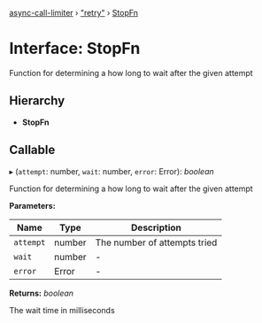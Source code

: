 [async-call-limiter](../README.md) › ["retry"](../modules/_retry_.md) › [StopFn](_retry_.stopfn.md)

# Interface: StopFn

Function for determining a how long to wait after the given attempt

## Hierarchy

* **StopFn**

## Callable

▸ (`attempt`: number, `wait`: number, `error`: Error): *boolean*

Function for determining a how long to wait after the given attempt

**Parameters:**

Name | Type | Description |
------ | ------ | ------ |
`attempt` | number | The number of attempts tried |
`wait` | number | - |
`error` | Error | - |

**Returns:** *boolean*

The wait time in milliseconds
